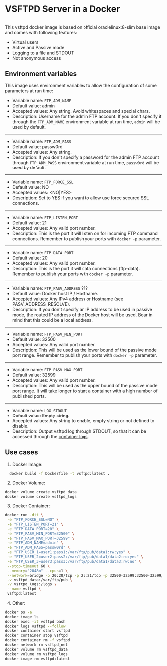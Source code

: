 # VSFTPD Server in a Docker
```
```
This vsftpd docker image is based on official oraclelinux:8-slim base image and comes with following features:  

 * Virtual users
 * Active and Passive mode
 * Logging to a file and STDOUT
 * Not anonymous access

Environment variables
----

This image uses environment variables to allow the configuration of some parameters at run time:

* Variable name: `FTP_ADM_NAME`
* Default value: admin
* Accepted values: Any string. Avoid whitespaces and special chars.
* Description: Username for the admin FTP account. If you don't specify it through the `FTP_ADM_NAME` environment variable at run time, `admin` will be used by default.

----

* Variable name: `FTP_ADM_PASS`
* Default value: passw0rd
* Accepted values: Any string.
* Description: If you don't specify a password for the admin FTP account through `FTP_ADM_PASS` environment variable at run time, `passw0rd` will be used by default.

----

* Variable name: `FTP_FORCE_SSL`
* Default value: NO
* Accepted values: <NO|YES>
* Description: Set to YES if you want to allow use force secured SSL connections.

----

* Variable name: `FTP_LISTEN_PORT`
* Default value: 21
* Accepted values: Any valid port number.
* Description: This is the port it will listen on for incoming FTP command connections. Remember to publish your ports with `docker -p` parameter.

----

* Variable name: `FTP_DATA_PORT`
* Default value: 20
* Accepted values: Any valid port number.
* Description: This is the port it will data connections (ftp-data). Remember to publish your ports with `docker -p` parameter.

----

* Variable name: `FTP_PASV_ADDRESS` ???
* Default value: Docker host IP / Hostname.
* Accepted values: Any IPv4 address or Hostname (see PASV_ADDRESS_RESOLVE).
* Description: If you don't specify an IP address to be used in passive mode, the routed IP address of the Docker host will be used. Bear in mind that this could be a local address.

----

* Variable name: `FTP_PASV_MIN_PORT`
* Default value: 32500
* Accepted values: Any valid port number.
* Description: This will be used as the lower bound of the passive mode port range. Remember to publish your ports with `docker -p` parameter.

----

* Variable name: `FTP_PASV_MAX_PORT`
* Default value: 32599
* Accepted values: Any valid port number.
* Description: This will be used as the upper bound of the passive mode port range. It will take longer to start a container with a high number of published ports.

----

* Variable name: `LOG_STDOUT`
* Default value: Empty string.
* Accepted values: Any string to enable, empty string or not defined to disable.
* Description: Output vsftpd log through STDOUT, so that it can be accessed through the [container logs](https://docs.docker.com/engine/reference/commandline/container_logs).


Use cases
----

1) Docker Image:

```bash
  docker build -f Dockerfile -t vsftpd:latest .
```

2) Docker Volume:

```bash
docker volume create vsftpd_data
docker volume create vsftpd_logs
```

3) Docker Container:

```bash
docker run -dit \
 -e "FTP_FORCE_SSL=NO" \
 -e "FTP_LISTEN_PORT=21" \
 -e "FTP_DATA_PORT=20" \
 -e "FTP_PASV_MIN_PORT=32500" \
 -e "FTP_PASV_MAX_PORT=32599" \
 -e "FTP_ADM_NAME=admin" \
 -e "FTP_ADM_PASS=passw0rd" \
 -e "FTP_USER_1=user1:pass1:/var/ftp/pub/data1:rw:yes" \
 -e "FTP_USER_2=user2:pass2:/var/ftp/pub/data1/data2:ro:yes" \
 -e "FTP_USER_3=user3:pass3:/var/ftp/pub/data1/data3:rw:no" \
 --stop-timeout 60 \
 --memory="2048m" --cpus=1 \
 --network=bridge -p 20:20/tcp -p 21:21/tcp -p 32500-32599:32500-32599/tcp \
 -v vsftpd_data:/var/ftp/pub \
 -v vsftpd_logs:/logs \
 --name vsftpd \
 vsftpd:latest
```

4) Other:

```bash
docker ps -a
docker image ls
docker exec -it vsftpd bash
docker logs vsftpd --follow
docker container start vsftpd
docker container stop vsftpd
docker container rm -f vsftpd
docker network rm vsftpd_net
docker volume rm vsftpd_data
docker volume rm vsftpd_logs
docker image rm vsftpd:latest
```
